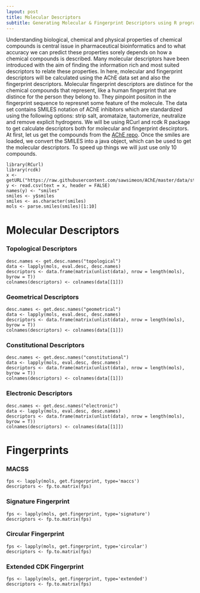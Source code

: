 ```yaml
---
layout: post
title: Molecular Descriptors
subtitle: Generating Molecular & Fingerprint Descriptors using R programming language
---
```


Understanding biological, chemical and physical properties of chemical compounds is central issue in pharmaceutical bioinformatics and to what accuracy we can predict these properties sorely depends on how a chemical compounds is described. Many molecular descriptors have been introduced with the aim of finding the information rich and most suited descriptors to relate these properties. In here, molecular and fingerprint descriptors will be calculated using the AChE data set and also the fingerprint descriptors. Molecular fingerprint descriptors are distince for the chemical compounds that represent, like a human fingerprint that are distince for the person they belong to. They pinpoint posiiton in the fingerprint sequence to represnet some feature of the molecule. The data set contains SMILES notation of AChE inhibitors which are standardized using the following options: strip salt, aromataize, tautomerize, neutralize and remove explicit hydrogens. We will be using RCurl and rcdk R package to get calculate descriptors both for molecular and fingerprint descirptors. At first, let us get the compounds from the [AChE repo](https://raw.githubusercontent.com/sawsimeon/AChE/master/data/standardized_smiles.smi). Once the smiles are loaded, we convert the SMILES into a java object, which can be used to get the molecular descriptors. To speed up things we will just use only 10 compounds. 


~~~
library(RCurl)
library(rcdk)
x <- getURL("https://raw.githubusercontent.com/sawsimeon/AChE/master/data/standardized_smiles.smi")
y <- read.csv(text = x, header = FALSE)
names(y) <- "smiles"
smiles <- y$smiles
smiles <- as.character(smiles)
mols <- parse.smiles(smiles)[1:10]
~~~

# Molecular Descriptors

### Topological Descriptors

~~~
desc.names <- get.desc.names("topological")
data <- lapply(mols, eval.desc, desc.names)
descriptors <- data.frame(matrix(unlist(data), nrow = length(mols), byrow = T))
colnames(descriptors) <- colnames(data[[1]])
~~~

### Geometrical Descriptors

~~~
desc.names <- get.desc.names("geometrical")
data <- lapply(mols, eval.desc, desc.names)
descriptors <- data.frame(matrix(unlist(data), nrow = length(mols), byrow = T))
colnames(descriptors) <- colnames(data[[1]])
~~~

### Constitutional Descriptors

~~~
desc.names <- get.desc.names("constitutional")
data <- lapply(mols, eval.desc, desc.names)
descriptors <- data.frame(matrix(unlist(data), nrow = length(mols), byrow = T))
colnames(descriptors) <- colnames(data[[1]])
~~~

### Electronic Descriptors

~~~
desc.names <- get.desc.names("electronic")
data <- lapply(mols, eval.desc, desc.names)
descriptors <- data.frame(matrix(unlist(data), nrow = length(mols), byrow = T))
colnames(descriptors) <- colnames(data[[1]])
~~~

# Fingerprints

### MACSS

~~~
fps <- lapply(mols, get.fingerprint, type='maccs')
descriptors <- fp.to.matrix(fps)
~~~

### Signature Fingerprint
~~~
fps <- lapply(mols, get.fingerprint, type='signature')
descriptors <- fp.to.matrix(fps)
~~~

### Circular Fingerprint
~~~
fps <- lapply(mols, get.fingerprint, type='circular')
descriptors <- fp.to.matrix(fps)
~~~

### Extended CDK Fingerprint
~~~
fps <- lapply(mols, get.fingerprint, type='extended')
descriptors <- fp.to.matrix(fps)
~~~

